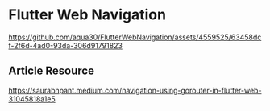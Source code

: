 # Flutter Web Navigation

https://github.com/aqua30/FlutterWebNavigation/assets/4559525/63458dcf-2f6d-4ad0-93da-306d91791823

## Article Resource
https://saurabhpant.medium.com/navigation-using-gorouter-in-flutter-web-31045818a1e5
